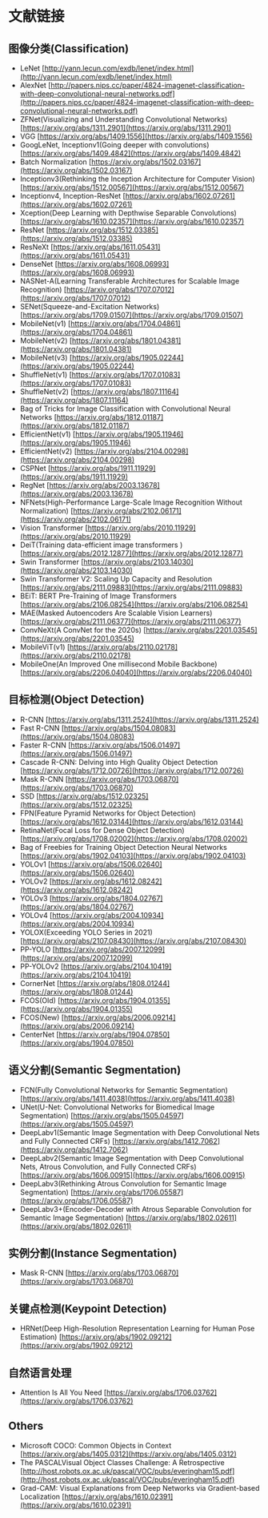 # 文献链接

## 图像分类(Classification)
- LeNet [http://yann.lecun.com/exdb/lenet/index.html](http://yann.lecun.com/exdb/lenet/index.html)
- AlexNet [http://papers.nips.cc/paper/4824-imagenet-classification-with-deep-convolutional-neural-networks.pdf](http://papers.nips.cc/paper/4824-imagenet-classification-with-deep-convolutional-neural-networks.pdf)
- ZFNet(Visualizing and Understanding Convolutional Networks) [https://arxiv.org/abs/1311.2901](https://arxiv.org/abs/1311.2901)
- VGG [https://arxiv.org/abs/1409.1556](https://arxiv.org/abs/1409.1556)
- GoogLeNet, Inceptionv1(Going deeper with convolutions) [https://arxiv.org/abs/1409.4842](https://arxiv.org/abs/1409.4842)
- Batch Normalization [https://arxiv.org/abs/1502.03167](https://arxiv.org/abs/1502.03167)
- Inceptionv3(Rethinking the Inception Architecture for Computer Vision) [https://arxiv.org/abs/1512.00567](https://arxiv.org/abs/1512.00567)
- Inceptionv4, Inception-ResNet [https://arxiv.org/abs/1602.07261](https://arxiv.org/abs/1602.07261)
- Xception(Deep Learning with Depthwise Separable Convolutions) [https://arxiv.org/abs/1610.02357](https://arxiv.org/abs/1610.02357)
- ResNet [https://arxiv.org/abs/1512.03385](https://arxiv.org/abs/1512.03385)
- ResNeXt [https://arxiv.org/abs/1611.05431](https://arxiv.org/abs/1611.05431)
- DenseNet [https://arxiv.org/abs/1608.06993](https://arxiv.org/abs/1608.06993)
- NASNet-A(Learning Transferable Architectures for Scalable Image Recognition) [https://arxiv.org/abs/1707.07012](https://arxiv.org/abs/1707.07012)
- SENet(Squeeze-and-Excitation Networks) [https://arxiv.org/abs/1709.01507](https://arxiv.org/abs/1709.01507)
- MobileNet(v1) [https://arxiv.org/abs/1704.04861](https://arxiv.org/abs/1704.04861)
- MobileNet(v2) [https://arxiv.org/abs/1801.04381](https://arxiv.org/abs/1801.04381)
- MobileNet(v3) [https://arxiv.org/abs/1905.02244](https://arxiv.org/abs/1905.02244)
- ShuffleNet(v1) [https://arxiv.org/abs/1707.01083](https://arxiv.org/abs/1707.01083)
- ShuffleNet(v2) [https://arxiv.org/abs/1807.11164](https://arxiv.org/abs/1807.11164)
- Bag of Tricks for Image Classification with Convolutional Neural Networks [https://arxiv.org/abs/1812.01187](https://arxiv.org/abs/1812.01187)
- EfficientNet(v1) [https://arxiv.org/abs/1905.11946](https://arxiv.org/abs/1905.11946)
- EfficientNet(v2) [https://arxiv.org/abs/2104.00298](https://arxiv.org/abs/2104.00298)
- CSPNet [https://arxiv.org/abs/1911.11929](https://arxiv.org/abs/1911.11929)
- RegNet [https://arxiv.org/abs/2003.13678](https://arxiv.org/abs/2003.13678)
- NFNets(High-Performance Large-Scale Image Recognition Without Normalization) [https://arxiv.org/abs/2102.06171](https://arxiv.org/abs/2102.06171)
- Vision Transformer [https://arxiv.org/abs/2010.11929](https://arxiv.org/abs/2010.11929)
- DeiT(Training data-efficient image transformers ) [https://arxiv.org/abs/2012.12877](https://arxiv.org/abs/2012.12877)
- Swin Transformer [https://arxiv.org/abs/2103.14030](https://arxiv.org/abs/2103.14030)
- Swin Transformer V2: Scaling Up Capacity and Resolution [https://arxiv.org/abs/2111.09883](https://arxiv.org/abs/2111.09883)
- BEiT: BERT Pre-Training of Image Transformers [https://arxiv.org/abs/2106.08254](https://arxiv.org/abs/2106.08254)
- MAE(Masked Autoencoders Are Scalable Vision Learners) [https://arxiv.org/abs/2111.06377](https://arxiv.org/abs/2111.06377)
- ConvNeXt(A ConvNet for the 2020s) [https://arxiv.org/abs/2201.03545](https://arxiv.org/abs/2201.03545)
- MobileViT(v1) [https://arxiv.org/abs/2110.02178](https://arxiv.org/abs/2110.02178)
- MobileOne(An Improved One millisecond Mobile Backbone) [https://arxiv.org/abs/2206.04040](https://arxiv.org/abs/2206.04040)


## 目标检测(Object Detection)
- R-CNN [https://arxiv.org/abs/1311.2524](https://arxiv.org/abs/1311.2524)
- Fast R-CNN [https://arxiv.org/abs/1504.08083](https://arxiv.org/abs/1504.08083)
- Faster R-CNN [https://arxiv.org/abs/1506.01497](https://arxiv.org/abs/1506.01497)
- Cascade R-CNN: Delving into High Quality Object Detection [https://arxiv.org/abs/1712.00726](https://arxiv.org/abs/1712.00726)
- Mask R-CNN [https://arxiv.org/abs/1703.06870](https://arxiv.org/abs/1703.06870)
- SSD [https://arxiv.org/abs/1512.02325](https://arxiv.org/abs/1512.02325)
- FPN(Feature Pyramid Networks for Object Detection) [https://arxiv.org/abs/1612.03144](https://arxiv.org/abs/1612.03144)
- RetinaNet(Focal Loss for Dense Object Detection) [https://arxiv.org/abs/1708.02002](https://arxiv.org/abs/1708.02002)
- Bag of Freebies for Training Object Detection Neural Networks [https://arxiv.org/abs/1902.04103](https://arxiv.org/abs/1902.04103)
- YOLOv1 [https://arxiv.org/abs/1506.02640](https://arxiv.org/abs/1506.02640)
- YOLOv2 [https://arxiv.org/abs/1612.08242](https://arxiv.org/abs/1612.08242)
- YOLOv3 [https://arxiv.org/abs/1804.02767](https://arxiv.org/abs/1804.02767)
- YOLOv4 [https://arxiv.org/abs/2004.10934](https://arxiv.org/abs/2004.10934)
- YOLOX(Exceeding YOLO Series in 2021) [https://arxiv.org/abs/2107.08430](https://arxiv.org/abs/2107.08430)
- PP-YOLO [https://arxiv.org/abs/2007.12099](https://arxiv.org/abs/2007.12099)
- PP-YOLOv2 [https://arxiv.org/abs/2104.10419](https://arxiv.org/abs/2104.10419)
- CornerNet [https://arxiv.org/abs/1808.01244](https://arxiv.org/abs/1808.01244)
- FCOS(Old) [https://arxiv.org/abs/1904.01355](https://arxiv.org/abs/1904.01355)
- FCOS(New) [https://arxiv.org/abs/2006.09214](https://arxiv.org/abs/2006.09214)
- CenterNet [https://arxiv.org/abs/1904.07850](https://arxiv.org/abs/1904.07850)


## 语义分割(Semantic Segmentation)
- FCN(Fully Convolutional Networks for Semantic Segmentation) [https://arxiv.org/abs/1411.4038](https://arxiv.org/abs/1411.4038)
- UNet(U-Net: Convolutional Networks for Biomedical Image Segmentation) [https://arxiv.org/abs/1505.04597](https://arxiv.org/abs/1505.04597)
- DeepLabv1(Semantic Image Segmentation with Deep Convolutional Nets and Fully Connected CRFs) [https://arxiv.org/abs/1412.7062](https://arxiv.org/abs/1412.7062)
- DeepLabv2(Semantic Image Segmentation with Deep Convolutional Nets, Atrous Convolution, and Fully Connected CRFs) [https://arxiv.org/abs/1606.00915](https://arxiv.org/abs/1606.00915)
- DeepLabv3(Rethinking Atrous Convolution for Semantic Image Segmentation) [https://arxiv.org/abs/1706.05587](https://arxiv.org/abs/1706.05587)
- DeepLabv3+(Encoder-Decoder with Atrous Separable Convolution for Semantic Image Segmentation) [https://arxiv.org/abs/1802.02611](https://arxiv.org/abs/1802.02611)


## 实例分割(Instance Segmentation)
- Mask R-CNN [https://arxiv.org/abs/1703.06870](https://arxiv.org/abs/1703.06870)


## 关键点检测(Keypoint Detection)
- HRNet(Deep High-Resolution Representation Learning for Human Pose Estimation) [https://arxiv.org/abs/1902.09212](https://arxiv.org/abs/1902.09212)


## 自然语言处理
- Attention Is All You Need [https://arxiv.org/abs/1706.03762](https://arxiv.org/abs/1706.03762)

## Others
- Microsoft COCO: Common Objects in Context [https://arxiv.org/abs/1405.0312](https://arxiv.org/abs/1405.0312)
- The PASCALVisual Object Classes Challenge: A Retrospective [http://host.robots.ox.ac.uk/pascal/VOC/pubs/everingham15.pdf](http://host.robots.ox.ac.uk/pascal/VOC/pubs/everingham15.pdf)
- Grad-CAM: Visual Explanations from Deep Networks via Gradient-based Localization [https://arxiv.org/abs/1610.02391](https://arxiv.org/abs/1610.02391)
